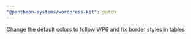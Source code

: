 ```yaml
---
"@pantheon-systems/wordpress-kit": patch
---
```


Change the default colors to follow WP6 and fix border styles in tables
